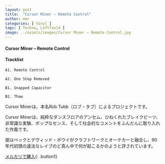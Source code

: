 ```yaml
---
layout: post
title:  "Cursor Miner – Remote Control"
author: mmr
categories: [ Vinyl ]
tags: [ Techno, Leftfield ]
image: ../assets/images/Cursor Miner – Remote Control.jpg
---
```


#### Cursor Miner – Remote Control

#### Tracklist
```md
A1. Remote Control

A2. One Step Removed

B1. Snapped Capacitor

B2. Thaw
```

Cursor Minerは、本名Rob Tubb（ロブ・タブ）によるプロジェクトです。

Cursor Minerは、純粋なダンスフロアのアンセム、ひねくれたブレイクビーツ、非常識な実験、ポップなセンス、そして社会的なコメントをふんだんに取り入れた作風です。

彼はベックとデヴィッド・ボウイがクラフトワークとオーテカーと融合し、90年代初頭の違法なレイブのど真ん中で何が起こるかのようと評されています。



[メルカリで購入](https://jp.mercari.com/item/m98630555148){: .button1}

